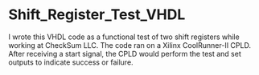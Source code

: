# Shift_Register_Test_VHDL
I wrote this VHDL code as a functional test of two shift registers while working at CheckSum LLC. The code ran on a Xilinx CoolRunner-II CPLD. After receiving a start signal, the CPLD would perform the test and set outputs to indicate success or failure.
